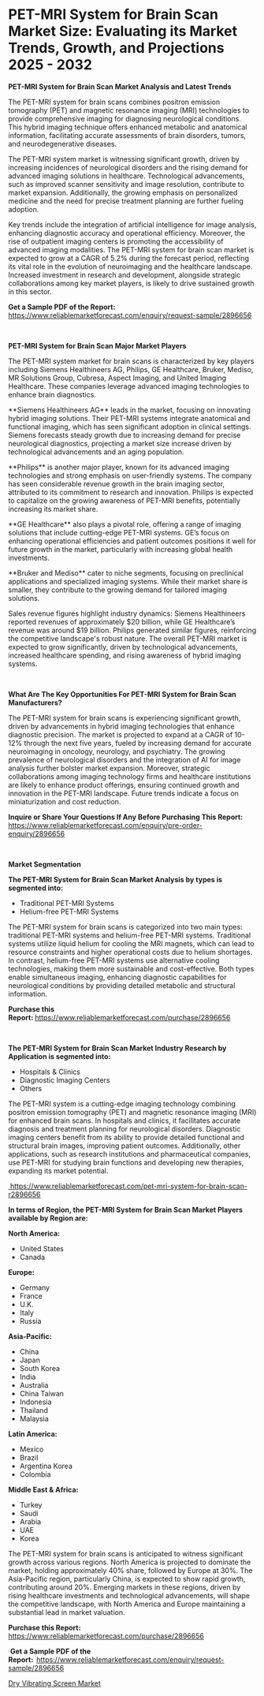<p><h1>PET-MRI System for Brain Scan Market Size: Evaluating its Market Trends, Growth, and Projections 2025 - 2032</h1></p><p><strong>PET-MRI System for Brain Scan Market Analysis and Latest Trends</strong></p>
<p><p>The PET-MRI system for brain scans combines positron emission tomography (PET) and magnetic resonance imaging (MRI) technologies to provide comprehensive imaging for diagnosing neurological conditions. This hybrid imaging technique offers enhanced metabolic and anatomical information, facilitating accurate assessments of brain disorders, tumors, and neurodegenerative diseases.</p><p>The PET-MRI system market is witnessing significant growth, driven by increasing incidences of neurological disorders and the rising demand for advanced imaging solutions in healthcare. Technological advancements, such as improved scanner sensitivity and image resolution, contribute to market expansion. Additionally, the growing emphasis on personalized medicine and the need for precise treatment planning are further fueling adoption.</p><p>Key trends include the integration of artificial intelligence for image analysis, enhancing diagnostic accuracy and operational efficiency. Moreover, the rise of outpatient imaging centers is promoting the accessibility of advanced imaging modalities. The PET-MRI system for brain scan market is expected to grow at a CAGR of 5.2% during the forecast period, reflecting its vital role in the evolution of neuroimaging and the healthcare landscape. Increased investment in research and development, alongside strategic collaborations among key market players, is likely to drive sustained growth in this sector.</p></p>
<p><strong>Get a Sample PDF of the Report:&nbsp;</strong> <a href="https://www.reliablemarketforecast.com/enquiry/request-sample/2896656?utm_campaign=2753&utm_medium=2&utm_source=Github&utm_content=ia&utm_term=15032025&utm_id=pet-mri-system-for-brain-scan">https://www.reliablemarketforecast.com/enquiry/request-sample/2896656</a></p>
<p>&nbsp;</p>
<p><strong>PET-MRI System for Brain Scan Major Market Players</strong></p>
<p><p>The PET-MRI system market for brain scans is characterized by key players including Siemens Healthineers AG, Philips, GE Healthcare, Bruker, Mediso, MR Solutions Group, Cubresa, Aspect Imaging, and United Imaging Healthcare. These companies leverage advanced imaging technologies to enhance brain diagnostics.</p><p>**Siemens Healthineers AG** leads in the market, focusing on innovating hybrid imaging solutions. Their PET-MRI systems integrate anatomical and functional imaging, which has seen significant adoption in clinical settings. Siemens forecasts steady growth due to increasing demand for precise neurological diagnostics, projecting a market size increase driven by technological advancements and an aging population.</p><p>**Philips** is another major player, known for its advanced imaging technologies and strong emphasis on user-friendly systems. The company has seen considerable revenue growth in the brain imaging sector, attributed to its commitment to research and innovation. Philips is expected to capitalize on the growing awareness of PET-MRI benefits, potentially increasing its market share.</p><p>**GE Healthcare** also plays a pivotal role, offering a range of imaging solutions that include cutting-edge PET-MRI systems. GE’s focus on enhancing operational efficiencies and patient outcomes positions it well for future growth in the market, particularly with increasing global health investments.</p><p>**Bruker and Mediso** cater to niche segments, focusing on preclinical applications and specialized imaging systems. While their market share is smaller, they contribute to the growing demand for tailored imaging solutions.</p><p>Sales revenue figures highlight industry dynamics: Siemens Healthineers reported revenues of approximately $20 billion, while GE Healthcare’s revenue was around $19 billion. Philips generated similar figures, reinforcing the competitive landscape's robust nature. The overall PET-MRI market is expected to grow significantly, driven by technological advancements, increased healthcare spending, and rising awareness of hybrid imaging systems.</p></p>
<p>&nbsp;</p>
<p><strong>What Are The Key Opportunities For PET-MRI System for Brain Scan Manufacturers?</strong></p>
<p><p>The PET-MRI system for brain scans is experiencing significant growth, driven by advancements in hybrid imaging technologies that enhance diagnostic precision. The market is projected to expand at a CAGR of 10-12% through the next five years, fueled by increasing demand for accurate neuroimaging in oncology, neurology, and psychiatry. The growing prevalence of neurological disorders and the integration of AI for image analysis further bolster market expansion. Moreover, strategic collaborations among imaging technology firms and healthcare institutions are likely to enhance product offerings, ensuring continued growth and innovation in the PET-MRI landscape. Future trends indicate a focus on miniaturization and cost reduction.</p></p>
<p><strong>Inquire or Share Your Questions If Any Before Purchasing This Report:</strong> <a href="https://www.reliablemarketforecast.com/enquiry/pre-order-enquiry/2896656?utm_campaign=2753&utm_medium=2&utm_source=Github&utm_content=ia&utm_term=15032025&utm_id=pet-mri-system-for-brain-scan">https://www.reliablemarketforecast.com/enquiry/pre-order-enquiry/2896656</a></p>
<p>&nbsp;</p>
<p><strong>Market Segmentation</strong></p>
<p><strong>The PET-MRI System for Brain Scan Market Analysis by types is segmented into:</strong></p>
<p><ul><li>Traditional PET-MRI Systems</li><li>Helium-free PET-MRI Systems</li></ul></p>
<p><p>The PET-MRI system for brain scans is categorized into two main types: traditional PET-MRI systems and helium-free PET-MRI systems. Traditional systems utilize liquid helium for cooling the MRI magnets, which can lead to resource constraints and higher operational costs due to helium shortages. In contrast, helium-free PET-MRI systems use alternative cooling technologies, making them more sustainable and cost-effective. Both types enable simultaneous imaging, enhancing diagnostic capabilities for neurological conditions by providing detailed metabolic and structural information.</p></p>
<p><strong>Purchase this Report:&nbsp;</strong><a href="https://www.reliablemarketforecast.com/purchase/2896656?utm_campaign=2753&utm_medium=2&utm_source=Github&utm_content=ia&utm_term=15032025&utm_id=pet-mri-system-for-brain-scan">https://www.reliablemarketforecast.com/purchase/2896656</a></p>
<p>&nbsp;</p>
<p><strong>The PET-MRI System for Brain Scan Market Industry Research by Application is segmented into:</strong></p>
<p><ul><li>Hospitals & Clinics</li><li>Diagnostic Imaging Centers</li><li>Others</li></ul></p>
<p><p>The PET-MRI system is a cutting-edge imaging technology combining positron emission tomography (PET) and magnetic resonance imaging (MRI) for enhanced brain scans. In hospitals and clinics, it facilitates accurate diagnosis and treatment planning for neurological disorders. Diagnostic imaging centers benefit from its ability to provide detailed functional and structural brain images, improving patient outcomes. Additionally, other applications, such as research institutions and pharmaceutical companies, use PET-MRI for studying brain functions and developing new therapies, expanding its market potential.</p></p>
<p><a href="https://www.reliablemarketforecast.com/pet-mri-system-for-brain-scan-r2896656?utm_campaign=2753&utm_medium=2&utm_source=Github&utm_content=ia&utm_term=15032025&utm_id=pet-mri-system-for-brain-scan">&nbsp;https://www.reliablemarketforecast.com/pet-mri-system-for-brain-scan-r2896656</a></p>
<p><strong>In terms of Region, the PET-MRI System for Brain Scan Market Players available by Region are:</strong></p>
<p>
    <p> <strong> North America: </strong>
        <ul>
            <li>United States</li>
            <li>Canada</li>
        </ul>
        </p> 
    <p> <strong> Europe: </strong>
        <ul>
            <li>Germany</li>
            <li>France</li>
            <li>U.K.</li>
            <li>Italy</li>
            <li>Russia</li>
        </ul>
        </p> 
    <p> <strong> Asia-Pacific: </strong>
        <ul>
            <li>China</li>
            <li>Japan</li>
            <li>South Korea</li>
            <li>India</li>
            <li>Australia</li>
            <li>China Taiwan</li>
            <li>Indonesia</li>
            <li>Thailand</li>
            <li>Malaysia</li>
        </ul>
        </p> 
    <p> <strong> Latin America: </strong>
        <ul>
            <li>Mexico</li>
            <li>Brazil</li>
            <li>Argentina Korea</li>
            <li>Colombia</li>
        </ul>
        </p> 
    <p> <strong> Middle East & Africa: </strong>
        <ul>
            <li>Turkey</li>
            <li>Saudi</li>
            <li>Arabia</li>
            <li>UAE</li>
            <li>Korea</li>
        </ul>
    </p>
    </p>
<p><p>The PET-MRI system for brain scans is anticipated to witness significant growth across various regions. North America is projected to dominate the market, holding approximately 40% share, followed by Europe at 30%. The Asia-Pacific region, particularly China, is expected to show rapid growth, contributing around 20%. Emerging markets in these regions, driven by rising healthcare investments and technological advancements, will shape the competitive landscape, with North America and Europe maintaining a substantial lead in market valuation.</p></p>
<p><strong>Purchase this Report: </strong><a href="https://www.reliablemarketforecast.com/purchase/2896656?utm_campaign=2753&utm_medium=2&utm_source=Github&utm_content=ia&utm_term=15032025&utm_id=pet-mri-system-for-brain-scan">https://www.reliablemarketforecast.com/purchase/2896656</a></p>
<p>&nbsp;<strong>Get a Sample PDF of the Report:&nbsp;&nbsp;</strong><a href="https://www.reliablemarketforecast.com/enquiry/request-sample/2896656?utm_campaign=2753&utm_medium=2&utm_source=Github&utm_content=ia&utm_term=15032025&utm_id=pet-mri-system-for-brain-scan">https://www.reliablemarketforecast.com/enquiry/request-sample/2896656</a></p>
<p><strong></strong></p>
<p><p><a href="https://github.com/chikenmhamdi/Market-Research-Report-List-1/blob/main/dry-vibrating-screen-market.md?utm_campaign=2753&utm_medium=2&utm_source=Github&utm_content=ia&utm_term=15032025&utm_id=pet-mri-system-for-brain-scan">Dry Vibrating Screen Market</a></p></p>